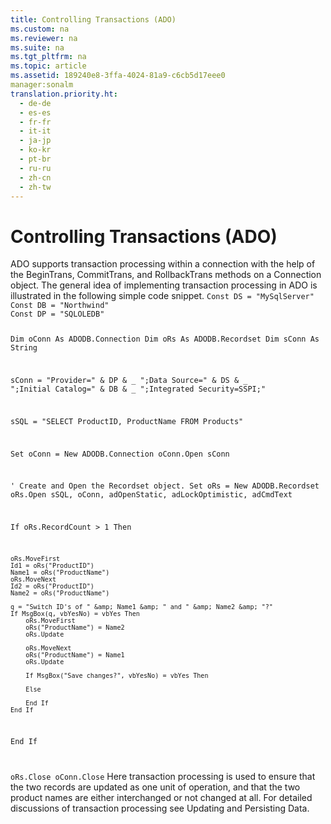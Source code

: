 ```yaml
---
title: Controlling Transactions (ADO)
ms.custom: na
ms.reviewer: na
ms.suite: na
ms.tgt_pltfrm: na
ms.topic: article
ms.assetid: 189240e8-3ffa-4024-81a9-c6cb5d17eee0
manager:sonalm
translation.priority.ht: 
  - de-de
  - es-es
  - fr-fr
  - it-it
  - ja-jp
  - ko-kr
  - pt-br
  - ru-ru
  - zh-cn
  - zh-tw
---
```

# Controlling Transactions (ADO)
<?xml version="1.0" encoding="utf-8"?>
<developerReferenceWithoutSyntaxDocument xmlns="http://ddue.schemas.microsoft.com/authoring/2003/5" xmlns:xlink="http://www.w3.org/1999/xlink" xmlns:xsi="http://www.w3.org/2001/XMLSchema-instance" xsi:schemaLocation="http://ddue.schemas.microsoft.com/authoring/2003/5 http://dduestorage.blob.core.windows.net/ddueschema/developer.xsd">
  <introduction>
    <para>ADO supports transaction processing within a connection with the help of the <legacyBold>BeginTrans</legacyBold>, <legacyBold>CommitTrans</legacyBold>, and <legacyBold>RollbackTrans</legacyBold> methods on a <legacyBold>Connection</legacyBold> object. The general idea of implementing transaction processing in ADO is illustrated in the following simple code snippet.</para>
    <code>Const DS = "MySqlServer"
Const DB = "Northwind"
Const DP = "SQLOLEDB"

Dim oConn As ADODB.Connection
Dim oRs As ADODB.Recordset
Dim sConn As String

sConn = "Provider=" &amp; DP &amp; _
          ";Data Source=" &amp; DS &amp; _
          ";Initial Catalog=" &amp; DB &amp; _
          ";Integrated Security=SSPI;"

sSQL = "SELECT ProductID, ProductName FROM Products"

Set oConn = New ADODB.Connection
oConn.Open sConn

' Create and Open the Recordset object.
Set oRs = New ADODB.Recordset
oRs.Open sSQL, oConn, adOpenStatic, adLockOptimistic, adCmdText

If oRs.RecordCount &gt; 1 Then
    
        
    oRs.MoveFirst
    Id1 = oRs("ProductID")
    Name1 = oRs("ProductName")
    oRs.MoveNext
    Id2 = oRs("ProductID")
    Name2 = oRs("ProductName")

    q = "Switch ID's of " &amp; Name1 &amp; " and " &amp; Name2 &amp; "?"
    If MsgBox(q, vbYesNo) = vbYes Then
        oRs.MoveFirst
        oRs("ProductName") = Name2
        oRs.Update
        
        oRs.MoveNext
        oRs("ProductName") = Name1
        oRs.Update
    
        If MsgBox("Save changes?", vbYesNo) = vbYes Then
            
        Else
            
        End If
    End If
    
End If
        
     
oRs.Close
oConn.Close</code>
    <para>Here transaction processing is used to ensure that the two records are updated as one unit of operation, and that the two product names are either interchanged or not changed at all. </para>
    <para>For detailed discussions of transaction processing see <legacyLink xlink:href="8dc27274-4f96-43d1-913c-4ff7d01b9a27">Updating and Persisting Data</legacyLink>. </para>
  </introduction>
  <relatedTopics />
</developerReferenceWithoutSyntaxDocument>